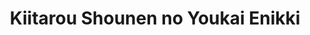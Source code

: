 --- 
title: "Kiitarou Shounen no Youkai Enikki"
publishdate: "2019-6-19T16:48:46+02:00"
src: "https://365manga.net/manga/kiitarou-shounen-no-youkai-enikki"
image: "https://data.365manga.net/images/thumbnails/16003-kiitarou-shounen-no-youkai-enikki.jpg"
description: "From MangaHelpers: This is the visual diary of Kiitarou's experience with youkai. He's a boy with a very strong spirit sense, but when he entered a forbidden storehouse, he was kicked out of his home. He soon found a new place to live, where he met a zashiki warashi (house spirit) named Suzu. He and Suzu soon began to attract all kinds of spirit creatures, starting with a nurikabe (appears…"
---